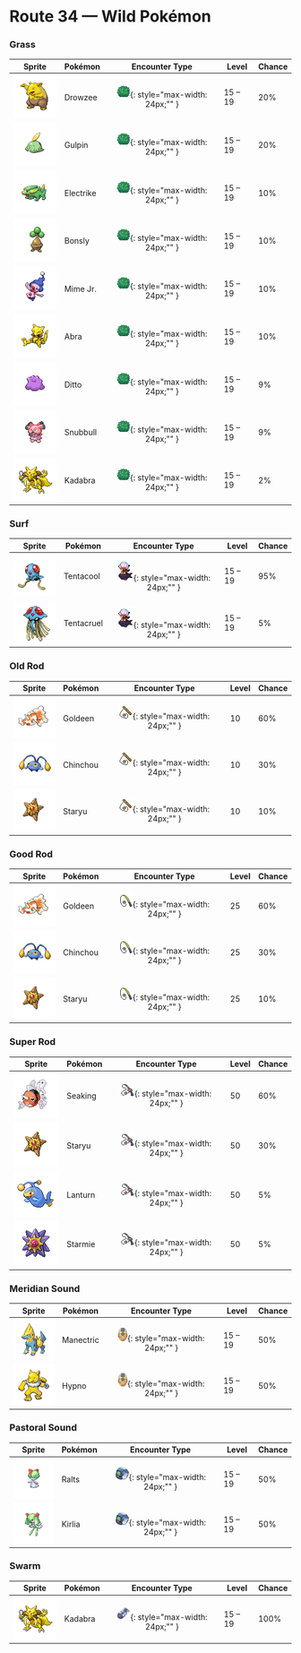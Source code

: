 # Route 34 — Wild Pokémon

### Grass

| Sprite | Pokémon | Encounter Type | Level | Chance |
|:------:|---------|:--------------:|-------|--------|
| ![Drowzee](../../assets/sprites/drowzee/front.gif "Drowzee") | Drowzee | ![Grass](../../assets/encounter_types/grass.png "Grass"){: style="max-width: 24px;"" } | 15 – 19 | 20% |
| ![Gulpin](../../assets/sprites/gulpin/front.gif "Gulpin") | Gulpin | ![Grass](../../assets/encounter_types/grass.png "Grass"){: style="max-width: 24px;"" } | 15 – 19 | 20% |
| ![Electrike](../../assets/sprites/electrike/front.gif "Electrike") | Electrike | ![Grass](../../assets/encounter_types/grass.png "Grass"){: style="max-width: 24px;"" } | 15 – 19 | 10% |
| ![Bonsly](../../assets/sprites/bonsly/front.gif "Bonsly") | Bonsly | ![Grass](../../assets/encounter_types/grass.png "Grass"){: style="max-width: 24px;"" } | 15 – 19 | 10% |
| ![Mime Jr.](../../assets/sprites/mime-jr/front.gif "Mime Jr.") | Mime Jr. | ![Grass](../../assets/encounter_types/grass.png "Grass"){: style="max-width: 24px;"" } | 15 – 19 | 10% |
| ![Abra](../../assets/sprites/abra/front.gif "Abra") | Abra | ![Grass](../../assets/encounter_types/grass.png "Grass"){: style="max-width: 24px;"" } | 15 – 19 | 10% |
| ![Ditto](../../assets/sprites/ditto/front.gif "Ditto") | Ditto | ![Grass](../../assets/encounter_types/grass.png "Grass"){: style="max-width: 24px;"" } | 15 – 19 | 9% |
| ![Snubbull](../../assets/sprites/snubbull/front.gif "Snubbull") | Snubbull | ![Grass](../../assets/encounter_types/grass.png "Grass"){: style="max-width: 24px;"" } | 15 – 19 | 9% |
| ![Kadabra](../../assets/sprites/kadabra/front.gif "Kadabra") | Kadabra | ![Grass](../../assets/encounter_types/grass.png "Grass"){: style="max-width: 24px;"" } | 15 – 19 | 2% |

### Surf

| Sprite | Pokémon | Encounter Type | Level | Chance |
|:------:|---------|:--------------:|-------|--------|
| ![Tentacool](../../assets/sprites/tentacool/front.gif "Tentacool") | Tentacool | ![Surf](../../assets/encounter_types/surf.png "Surf"){: style="max-width: 24px;"" } | 15 – 19 | 95% |
| ![Tentacruel](../../assets/sprites/tentacruel/front.gif "Tentacruel") | Tentacruel | ![Surf](../../assets/encounter_types/surf.png "Surf"){: style="max-width: 24px;"" } | 15 – 19 | 5% |

### Old Rod

| Sprite | Pokémon | Encounter Type | Level | Chance |
|:------:|---------|:--------------:|-------|--------|
| ![Goldeen](../../assets/sprites/goldeen/front.gif "Goldeen") | Goldeen | ![Old Rod](../../assets/encounter_types/old_rod.png "Old Rod"){: style="max-width: 24px;"" } | 10 | 60% |
| ![Chinchou](../../assets/sprites/chinchou/front.gif "Chinchou") | Chinchou | ![Old Rod](../../assets/encounter_types/old_rod.png "Old Rod"){: style="max-width: 24px;"" } | 10 | 30% |
| ![Staryu](../../assets/sprites/staryu/front.gif "Staryu") | Staryu | ![Old Rod](../../assets/encounter_types/old_rod.png "Old Rod"){: style="max-width: 24px;"" } | 10 | 10% |

### Good Rod

| Sprite | Pokémon | Encounter Type | Level | Chance |
|:------:|---------|:--------------:|-------|--------|
| ![Goldeen](../../assets/sprites/goldeen/front.gif "Goldeen") | Goldeen | ![Good Rod](../../assets/encounter_types/good_rod.png "Good Rod"){: style="max-width: 24px;"" } | 25 | 60% |
| ![Chinchou](../../assets/sprites/chinchou/front.gif "Chinchou") | Chinchou | ![Good Rod](../../assets/encounter_types/good_rod.png "Good Rod"){: style="max-width: 24px;"" } | 25 | 30% |
| ![Staryu](../../assets/sprites/staryu/front.gif "Staryu") | Staryu | ![Good Rod](../../assets/encounter_types/good_rod.png "Good Rod"){: style="max-width: 24px;"" } | 25 | 10% |

### Super Rod

| Sprite | Pokémon | Encounter Type | Level | Chance |
|:------:|---------|:--------------:|-------|--------|
| ![Seaking](../../assets/sprites/seaking/front.gif "Seaking") | Seaking | ![Super Rod](../../assets/encounter_types/super_rod.png "Super Rod"){: style="max-width: 24px;"" } | 50 | 60% |
| ![Staryu](../../assets/sprites/staryu/front.gif "Staryu") | Staryu | ![Super Rod](../../assets/encounter_types/super_rod.png "Super Rod"){: style="max-width: 24px;"" } | 50 | 30% |
| ![Lanturn](../../assets/sprites/lanturn/front.gif "Lanturn") | Lanturn | ![Super Rod](../../assets/encounter_types/super_rod.png "Super Rod"){: style="max-width: 24px;"" } | 50 | 5% |
| ![Starmie](../../assets/sprites/starmie/front.gif "Starmie") | Starmie | ![Super Rod](../../assets/encounter_types/super_rod.png "Super Rod"){: style="max-width: 24px;"" } | 50 | 5% |

### Meridian Sound

| Sprite | Pokémon | Encounter Type | Level | Chance |
|:------:|---------|:--------------:|-------|--------|
| ![Manectric](../../assets/sprites/manectric/front.gif "Manectric") | Manectric | ![Meridian Sound](../../assets/encounter_types/meridian_sound.png "Meridian Sound"){: style="max-width: 24px;"" } | 15 – 19 | 50% |
| ![Hypno](../../assets/sprites/hypno/front.gif "Hypno") | Hypno | ![Meridian Sound](../../assets/encounter_types/meridian_sound.png "Meridian Sound"){: style="max-width: 24px;"" } | 15 – 19 | 50% |

### Pastoral Sound

| Sprite | Pokémon | Encounter Type | Level | Chance |
|:------:|---------|:--------------:|-------|--------|
| ![Ralts](../../assets/sprites/ralts/front.gif "Ralts") | Ralts | ![Pastoral Sound](../../assets/encounter_types/pastoral_sound.png "Pastoral Sound"){: style="max-width: 24px;"" } | 15 – 19 | 50% |
| ![Kirlia](../../assets/sprites/kirlia/front.gif "Kirlia") | Kirlia | ![Pastoral Sound](../../assets/encounter_types/pastoral_sound.png "Pastoral Sound"){: style="max-width: 24px;"" } | 15 – 19 | 50% |

### Swarm

| Sprite | Pokémon | Encounter Type | Level | Chance |
|:------:|---------|:--------------:|-------|--------|
| ![Kadabra](../../assets/sprites/kadabra/front.gif "Kadabra") | Kadabra | ![Swarm](../../assets/encounter_types/swarm.png "Swarm"){: style="max-width: 24px;"" } | 15 – 19 | 100% |

